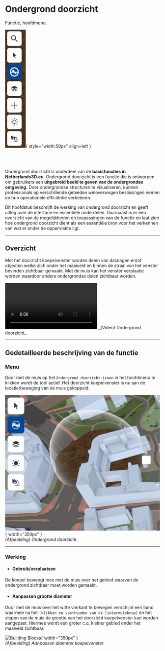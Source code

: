 # Ondergrond doorzicht

Functie, hoofdmenu.  


![Building Blocks](../handleiding/imgs/ondergrond.doorzicht.menu.main.png){ style="width:50px"  align=left }
<br><br><br><br>


Ondergrond doorzicht is onderdeel van de **basisfuncties in Netherlands3D.eu**.
Ondergrond doorzicht is een functie die is ontworpen om gebruikers een **uitgebreid beeld te geven van de ondergrondse omgeving.** Door ondergrondse structuren te visualiseren, kunnen professionals op verschillende gebieden weloverwogen beslissingen nemen en hun operationele efficiëntie verbeteren. 

Dit hoofdstuk beschrijft de werking van ondergrond doorzicht en geeft uitleg over de interface en essentiële onderdelen. Daarnaast is er een overzicht van de mogelijkheden en toepassingen van de functie en laat zien hoe ondergrond doorzicht dient als een essentiële bron voor het verkennen van wat er onder de oppervlakte ligt.

---

## Overzicht

Met het doorzicht koepelvenster worden delen van datalagen en/of objecten welke zich onder het maaiveld en binnen de straal van het venster bevinden zichtbaar gemaakt. Met de muis kan het venster verplaatst worden waardoor andere ondergrondse delen zichtbaar worden.

<video controls>
<source src="../video/ondergrond.doorzicht.mp4" type="video/mp4"></video>
_(Video) Ondergrond doorzicht_ 

---

## Gedetailleerde beschrijving van de functie

### **Menu**
Door met de muis op het `Ondergrond doorzicht-icoon` in het hoofdmenu te klikken wordt de tool actief. Het doorzicht koepelvenster is nu aan de locatie/beweging van de muis gekoppeld.

![Building Blocks](../handleiding/imgs/ondergrond.menu.png){ width="350px" }  
_(Afbeelding) Ondergrond doorzicht_

---

### **Werking**
 
* #### **Gebruik/verplaatsen**   
De koepel beweegt mee met de muis over het gebied waarvan de ondergrond zichtbaar moet worden gemaakt.

* #### **Aanpassen grootte diameter**   
Door met de muis over het witte vierkant te bewegen verschijnt een hand waarmee na het `[klikken en vasthouden van de linkermuisknop]` en het slepen van de muis de grootte van het doorzicht koepelvenster kan worden aangepast. Hiermee wordt een groter c.q. kleiner gebied onder het maaiveld zichtbaar.

![Building Blocks](../handleiding/video/ondergrond.gif){ width="350px" }  
_(Afbeelding) Aanpassen diameter koepelvenster_